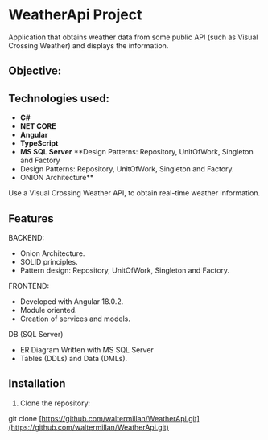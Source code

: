 # WeatherApi Project
Application that obtains weather data from some public API (such as Visual Crossing Weather) and displays the information.
## Objective:

## Technologies used:
- **C#**
- **NET CORE**
- **Angular**
- **TypeScript**
- **MS SQL Server** **Design Patterns: Repository, UnitOfWork, Singleton and Factory
- Design Patterns: Repository, UnitOfWork, Singleton and Factory.
- ONION Architecture**

Use a Visual Crossing Weather API, to obtain real-time weather information.

## Features

BACKEND:
- Onion Architecture.
- SOLID principles.
- Pattern design: Repository, UnitOfWork, Singleton and Factory.

FRONTEND:
- Developed with Angular 18.0.2.
- Module oriented.
- Creation of services and models.

DB (SQL Server)
- ER Diagram Written with MS SQL Server
- Tables (DDLs) and Data (DMLs).

## Installation

1. Clone the repository:

git clone [https://github.com/waltermillan/WeatherApi.git](https://github.com/waltermillan/WeatherApi.git)
